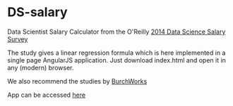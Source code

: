 DS-salary
=========

Data Scientist Salary Calculator from the O'Reilly
[2014 Data Science Salary Survey](http://www.oreilly.com/data/free/2014-data-science-salary-survey.csp)

The study gives a linear regression formula which is here implemented in a single page
AngularJS application. Just download index.html and open it in any (modern) browser.

We also recommend the studies by [BurchWorks](http://www.burtchworks.com/big-data-analyst-salary/)

App can be accessed [here](http://bit.ly/1tWs8zD)